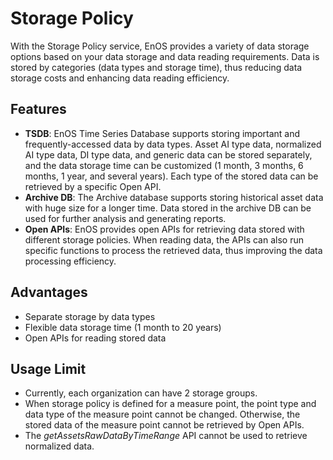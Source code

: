 # Storage Policy

With the Storage Policy service, EnOS provides a variety of data storage options based on your data storage and data reading requirements. Data is stored by categories (data types and storage time), thus reducing data storage costs and enhancing data reading efficiency.

## Features
- **TSDB**: EnOS Time Series Database supports storing important and frequently-accessed data by data types. Asset AI type data, normalized AI type data, DI type data, and generic data can be stored separately, and the data storage time can be customized (1 month, 3 months, 6 months, 1 year, and several years). Each type of the stored data can be retrieved by a specific Open API.
- **Archive DB**: The Archive database supports storing historical asset data with huge size for a longer time. Data stored in the archive DB can be used for further analysis and generating reports.
- **Open APIs**: EnOS provides open APIs for retrieving data stored with different storage policies. When reading data, the APIs can also run specific functions to process the retrieved data, thus improving the data processing efficiency.

## Advantages
- Separate storage by data types
- Flexible data storage time (1 month to 20 years)
- Open APIs for reading stored data

## Usage Limit
- Currently, each organization can have 2 storage groups.
- When storage policy is defined for a measure point, the point type and data type of the measure point cannot be changed. Otherwise, the stored data of the measure point cannot be retrieved by Open APIs.
- The *getAssetsRawDataByTimeRange* API cannot be used to retrieve normalized data.
